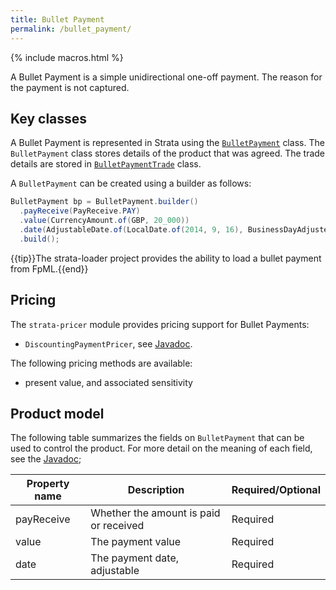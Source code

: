 ```yaml
---
title: Bullet Payment
permalink: /bullet_payment/
---
```


{% include macros.html %}

A Bullet Payment is a simple unidirectional one-off payment.
The reason for the payment is not captured.


## Key classes

A Bullet Payment is represented in Strata using the [`BulletPayment`]({{site.baseurl}}/apidocs/com/opengamma/strata/product/payment/BulletPayment.html) class.
The `BulletPayment` class stores details of the product that was agreed.
The trade details are stored in [`BulletPaymentTrade`]({{site.baseurl}}/apidocs/com/opengamma/strata/product/payment/BulletPaymentTrade.html) class.

A `BulletPayment` can be created using a builder as follows:

```java
BulletPayment bp = BulletPayment.builder()
  .payReceive(PayReceive.PAY)
  .value(CurrencyAmount.of(GBP, 20_000))
  .date(AdjustableDate.of(LocalDate.of(2014, 9, 16), BusinessDayAdjustement.of(FOLLOWING, GBLO)))
  .build();
```

{{tip}}The strata-loader project provides the ability to load a bullet payment from FpML.{{end}}


## Pricing

The `strata-pricer` module provides pricing support for Bullet Payments:

* `DiscountingPaymentPricer`, see [Javadoc]({{site.baseurl}}/apidocs/com/opengamma/strata/pricer/DiscountingPaymentPricer.html).

The following pricing methods are available:

* present value, and associated sensitivity


## Product model

The following table summarizes the fields on `BulletPayment` that can be used to control the product.
For more detail on the meaning of each field, see the
[Javadoc]({{site.baseurl}}/apidocs/com/opengamma/strata/product/payment/BulletPayment.html);

| Property name     | Description | Required/Optional |
|-------------------|-------------|-------------------|
| payReceive        | Whether the amount is paid or received | Required |
| value             | The payment value | Required |
| date              | The payment date, adjustable | Required |

